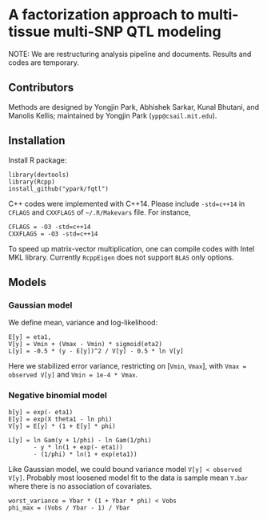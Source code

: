 # A factorization approach to multi-tissue multi-SNP QTL modeling

NOTE: We are restructuring analysis pipeline and documents.  Results
and codes are temporary.

## Contributors

Methods are designed by Yongjin Park, Abhishek Sarkar, Kunal Bhutani, and Manolis Kellis; maintained by Yongjin Park (`ypp@csail.mit.edu`).

## Installation

Install R package:

```
library(devtools)
library(Rcpp)
install_github("ypark/fqtl")
```

C++ codes were implemented with C++14.  Please include `-std=c++14` in
`CFLAGS` and `CXXFLAGS` of `~/.R/Makevars` file.  For instance,
```
CFLAGS = -O3 -std=c++14
CXXFLAGS = -O3 -std=c++14
```

To speed up matrix-vector multiplication, one can compile codes with
Intel MKL library.  Currently `RcppEigen` does not support `BLAS` only
options.

## Models

### Gaussian model

We define mean, variance and log-likelihood:

```
E[y] = eta1,
V[y] = Vmin + (Vmax - Vmin) * sigmoid(eta2)
L[y] = -0.5 * (y - E[y])^2 / V[y] - 0.5 * ln V[y]
```

Here we stabilized error variance, restricting on [`Vmin`, `Vmax`], with `Vmax = observed V[y]` and `Vmin = 1e-4 * Vmax`.


### Negative binomial model

```
b[y] = exp(- eta1)
E[y] = exp(X theta1 - ln phi)
V[y] = E[y] * (1 + E[y] * phi)

L[y] = ln Gam(y + 1/phi) - ln Gam(1/phi)
       - y * ln(1 + exp(- eta1))
       - (1/phi) * ln(1 + exp(eta1))
```

Like Gaussian model, we could bound variance model `V[y] < observed V[y]`.
Probably most loosened model fit to the data is sample mean `Y.bar` where there is no association of covariates.

```
worst_variance = Ybar * (1 + Ybar * phi) < Vobs
phi_max = (Vobs / Ybar - 1) / Ybar
```
